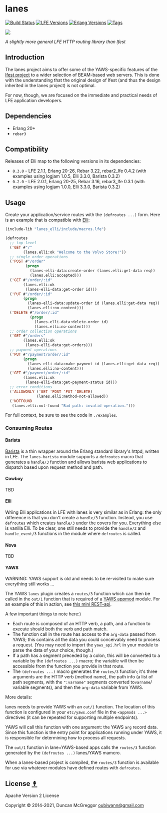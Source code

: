# lanes

[![Build Status][gh-actions-badge]][gh-actions]
[![LFE Versions][lfe badge]][lfe]
[![Erlang Versions][erlang badge]][versions]
[![Tags][github tags badge]][github tags]

[![][logo]][logo-large]

*A slightly more general LFE HTTP routing library than lfest*

## Introduction

The lanes project aims to offer some of the YAWS-specific features of the [lfest project](https://github.com/lfex/lfest) to a wider selection of BEAM-based web servers. This is done with the understanding that the original design of lfest (and thus the design inherited in the lanes project) is not optimal.

For now, though, we are focused on the immediate and practical needs of LFE application developers.

## Dependencies

* Erlang 20+
* `rebar3`

## Compatibility

Releases of Elli map to the following versions in its dependencies:

* `0.3.0` - LFE 2.1.1, Erlang 20-26, Rebar 3.22, rebar2_lfe 0.4.2 (with examples using logjam 1.0.5, Elli 3.3.0, Barista 0.3.2)
* `0.2.0` - LFE 2.0.1, Erlang 20-25, Rebar 3.16, rebar3_lfe 0.3.1 (with examples using logjam 1.0.0, Elli 3.3.0, Barista 0.3.2)

## Usage

Create your application/service routes with the `(defroutes ...)` form.
Here is an example that is compatible with [Elli](https://github.com/elli-lib/elli):

```cl
(include-lib "lanes_elli/include/macros.lfe")

(defroutes
  ;; top-level
  ('GET #"/"
        (lanes.elli:ok "Welcome to the Volvo Store!"))
  ;; single order operations
  ('POST #"/order"
         (progn
           (lanes-elli-data:create-order (lanes.elli:get-data req))
           (lanes.elli:accepted)))
  ('GET #"/order/:id"
        (lanes.elli:ok
         (lanes-elli-data:get-order id)))
  ('PUT #"/order/:id"
        (progn
          (lanes-elli-data:update-order id (lanes.elli:get-data req))
          (lanes.elli:no-content)))
  ('DELETE #"/order/:id"
           (progn
             (lanes-elli-data:delete-order id)
             (lanes.elli:no-content)))
  ;; order collection operations
  ('GET #"/orders"
        (lanes.elli:ok
         (lanes-elli-data:get-orders)))
  ;; payment operations
  ('PUT #"/payment/order/:id"
        (progn
          (lanes-elli-data:make-payment id (lanes.elli:get-data req))
          (lanes.elli:no-content)))
  ('GET #"/payment/order/:id"
        (lanes.elli:ok
         (lanes-elli-data:get-payment-status id)))
  ;; error conditions
  ('ALLOWONLY ('GET 'POST 'PUT 'DELETE)
              (lanes.elli:method-not-allowed))
  ('NOTFOUND
   (lanes.elli:not-found "Bad path: invalid operation.")))
```

For full context, be sure to see the code in `./examples`.

### Consuming Routes

#### Barista

[Barista](https://github.com/lfex/barista) is a thin wrapper around the
Erlang standard library's httpd, written in LFE. The `lanes-barista`
module supports a `defroutes` macro that generates a `handle/3` function
and allows barista web applications to dispatch based upon request method and
path.

#### Cowboy

TBD

#### Elli

Wriing Elli applications in LFE with lanes is very similar as in Erlang:
the only difference is that you don't create a `handle/3` function. Instead,
you use `defroutes` which creates `handle/3` under the covers for you.
Everything else is vanilla Elli. To be clear, one still needs to provide the
`handle/2` and `handle_event/3` functions in the module where `defroutes` is
called.

#### Nova

TBD

#### YAWS

WARNING: YAWS support is old and needs to be re-visited to make sure everything
still works ...

The YAWS `lanes` plugin creates a `routes/3` function which can then
be called in the `out/1` function that is required of a
[YAWS appmod](http://yaws.hyber.org/appmods.yaws) module.
For an example of this in action, see
[this mini REST-api](https://github.com/lfex/yaws-rest-starter/blob/master/src/yrests-store-3.lfe).

A few important things to note here:)

* Each route is composed of an HTTP verb, a path, and a function to execute
  should both the verb and path match.
* The function call in the route has access to the `arg-data` passed from
  YAWS; this contains all the data you could conceivably need to process a
  request. (You may need to import the `yaws_api.hrl` in your module to
  parse the data of your choice, though.)
* If a path has a segment preceded by a colon, this will be converted to a
  variable by the `(defroutes ...)` macro; the variable will then be
  accessible from the function you provide in that route.
* The `(defroutes ...)` macro generates the `routes/3` function; it's
  three arguments are the HTTP verb (method name), the path info (a list of
  path segments, with the `":varname"` segments converted to`varname`/
  variable segments), and then the `arg-data` variable from YAWS.

More details:

lanes needs to provide YAWS with an `out/1` function. The location of this
function is configured in your `etc/yaws.conf` file in the
`<appmods ...>` directives (it can be repeated for supporting multiple
endpoints).

YAWS will call this function with one argument: the YAWS `arg` record
data. Since this function is the entry point for applications running under
YAWS, it is responsible for determining how to process all requests.

The `out/1` function in lane+YAWS-based apps calls the `routes/3` function
generated by the `(defroutes ...)` lanes/YAWS mamcro.

When a lanes-based project is compiled, the `routes/3` function is available for use via
whatever modules have defined routes with `defroutes`.

## License [&#x219F;](#contents)

Apache Version 2 License

Copyright © 2014-2021, Duncan McGreggor <oubiwann@gmail.com>

[//]: ---Named-Links---

[logo]: priv/images/logo.jpg
[logo-large]: priv/images/logo-large.jpg
[gh-actions-badge]: https://github.com/lfex/lanes/workflows/ci%2Fcd/badge.svg
[gh-actions]: https://github.com/lfex/lanes/actions
[lfe]: https://github.com/rvirding/lfe
[lfe badge]: https://img.shields.io/badge/lfe-2.0-blue.svg
[erlang badge]: https://img.shields.io/badge/erlang-201%20to%2025-blue.svg
[versions]: https://github.com/lfex/lanes/blob/master/.github/workflows/cicd.yml
[github tags]: https://github.com/lfex/lanes/tags
[github tags badge]: https://img.shields.io/github/tag/lfex/lanes.svg
